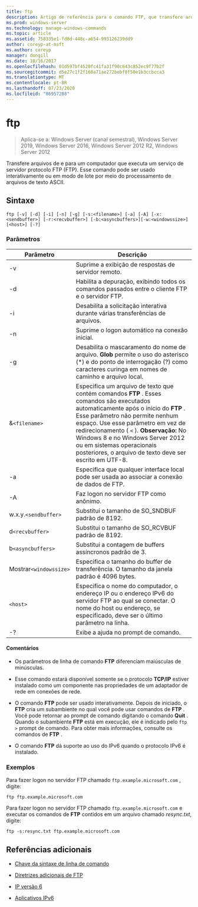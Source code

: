 ```yaml
---
title: ftp
description: Artigo de referência para o comando FTP, que transfere arquivos de e para um computador que executa um serviço de servidor de protocolo FTP (FTP).
ms.prod: windows-server
ms.technology: manage-windows-commands
ms.topic: article
ms.assetid: 758335e1-fd8d-448c-a654-993126239dd9
author: coreyp-at-msft
ms.author: coreyp
manager: dongill
ms.date: 10/16/2017
ms.openlocfilehash: 01d597bf4520fc41fa31f90c643c852ec9f77b2f
ms.sourcegitcommit: d5e27c1f2f168a71ae272bebf8f50e1b3ccbcca3
ms.translationtype: MT
ms.contentlocale: pt-BR
ms.lasthandoff: 07/23/2020
ms.locfileid: "86957288"
---
```

# <a name="ftp"></a>ftp

> Aplica-se a: Windows Server (canal semestral), Windows Server 2019, Windows Server 2016, Windows Server 2012 R2, Windows Server 2012

Transfere arquivos de e para um computador que executa um serviço de servidor protocolo FTP (FTP). Esse comando pode ser usado interativamente ou em modo de lote por meio do processamento de arquivos de texto ASCII.

## <a name="syntax"></a>Sintaxe

```
ftp [-v] [-d] [-i] [-n] [-g] [-s:<filename>] [-a] [-A] [-x:<sendbuffer>] [-r:<recvbuffer>] [-b:<asyncbuffers>][-w:<windowssize>][<host>] [-?]
```

### <a name="parameters"></a>Parâmetros

| Parâmetro | Descrição |
| ----------| ----------- |
| -v | Suprime a exibição de respostas de servidor remoto. |
| -d | Habilita a depuração, exibindo todos os comandos passados entre o cliente FTP e o servidor FTP. |
| -i | Desabilita a solicitação interativa durante várias transferências de arquivos. |
| -n | Suprime o logon automático na conexão inicial. |
| -g | Desabilita o mascaramento do nome de arquivo.  **Glob** permite o uso do asterisco (*) e do ponto de interrogação (?) como caracteres curinga em nomes de caminho e arquivo local. |
| &`<filename>` | Especifica um arquivo de texto que contém comandos **FTP** . Esses comandos são executados automaticamente após o início do **FTP** . Esse parâmetro não permite nenhum espaço. Use esse parâmetro em vez de redirecionamento ( `<` ). **Observação:** No Windows 8 e no Windows Server 2012 ou em sistemas operacionais posteriores, o arquivo de texto deve ser escrito em UTF-8. |
| -a | Especifica que qualquer interface local pode ser usada ao associar a conexão de dados de FTP. |
| -A | Faz logon no servidor FTP como anônimo. |
| w.x.y.`<sendbuffer> `| Substitui o tamanho de SO_SNDBUF padrão de 8192. |
| d`<recvbuffer>` | Substitui o tamanho de SO_RCVBUF padrão de 8192. |
| b`<asyncbuffers>` | Substitui a contagem de buffers assíncronos padrão de 3. |
| Mostrar`<windowssize>` | Especifica o tamanho do buffer de transferência. O tamanho da janela padrão é 4096 bytes. |
| `<host>` | Especifica o nome do computador, o endereço IP ou o endereço IPv6 do servidor FTP ao qual se conectar. O nome do host ou endereço, se especificado, deve ser o último parâmetro na linha. |
| -? | Exibe a ajuda no prompt de comando. |

#### <a name="remarks"></a>Comentários

- Os parâmetros de linha de comando **FTP** diferenciam maiúsculas de minúsculas.

- Esse comando estará disponível somente se o protocolo **TCP/IP** estiver instalado como um componente nas propriedades de um adaptador de rede em conexões de rede.

- O comando **FTP** pode ser usado interativamente. Depois de iniciado, o **FTP** cria um subambiente no qual você pode usar comandos de **FTP** . Você pode retornar ao prompt de comando digitando o comando **Quit** . Quando o subambiente **FTP** está em execução, ele é indicado pelo `ftp >` prompt de comando. Para obter mais informações, consulte os comandos de **FTP** .

- O comando **FTP** dá suporte ao uso do IPv6 quando o protocolo IPv6 é instalado.

### <a name="examples"></a>Exemplos

Para fazer logon no servidor FTP chamado `ftp.example.microsoft.com` , digite:

```
ftp ftp.example.microsoft.com
```

Para fazer logon no servidor FTP chamado `ftp.example.microsoft.com` e executar os comandos de **FTP** contidos em um arquivo chamado *resync.txt*, digite:

```
ftp -s:resync.txt ftp.example.microsoft.com
```

## <a name="additional-references"></a>Referências adicionais

- [Chave da sintaxe de linha de comando](command-line-syntax-key.md)

- [Diretrizes adicionais de FTP](/previous-versions/orphan-topics/ws.10/cc756013(v=ws.10))

- [IP versão 6](/previous-versions/windows/it-pro/windows-server-2003/cc738636(v=ws.10))

- [Aplicativos IPv6](/previous-versions/windows/it-pro/windows-server-2003/cc782509(v=ws.10))
